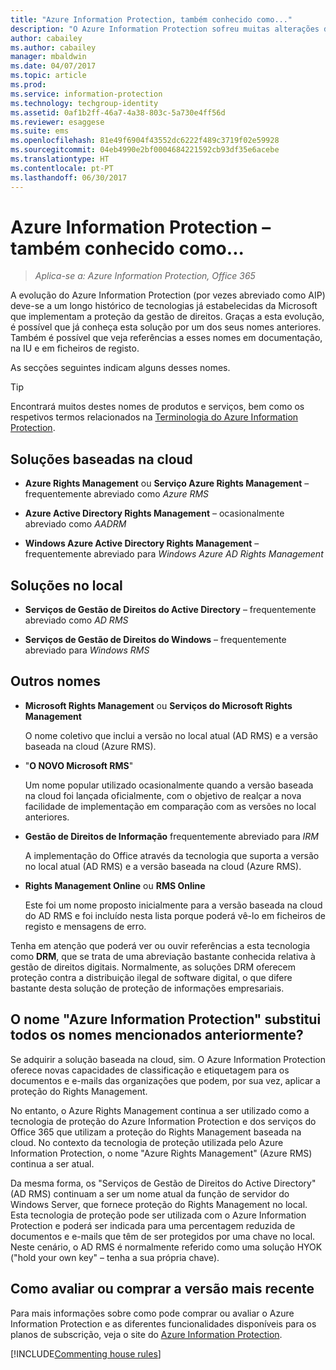 ```yaml
---
title: "Azure Information Protection, também conhecido como..."
description: "O Azure Information Protection sofreu muitas alterações de nome, pelo que pode conhecê-lo por um dos nomes anteriores."
author: cabailey
ms.author: cabailey
manager: mbaldwin
ms.date: 04/07/2017
ms.topic: article
ms.prod: 
ms.service: information-protection
ms.technology: techgroup-identity
ms.assetid: 0af1b2ff-46a7-4a38-803c-5a730e4ff56d
ms.reviewer: esaggese
ms.suite: ems
ms.openlocfilehash: 81e49f6904f43552dc6222f489c3719f02e59928
ms.sourcegitcommit: 04eb4990e2bf0004684221592cb93df35e6acebe
ms.translationtype: HT
ms.contentlocale: pt-PT
ms.lasthandoff: 06/30/2017
---
```

# <a name="azure-information-protection---also-known-as-"></a>Azure Information Protection – também conhecido como...

>*Aplica-se a: Azure Information Protection, Office 365*

A evolução do Azure Information Protection (por vezes abreviado como AIP) deve-se a um longo histórico de tecnologias já estabelecidas da Microsoft que implementam a proteção da gestão de direitos. Graças a esta evolução, é possível que já conheça esta solução por um dos seus nomes anteriores. Também é possível que veja referências a esses nomes em documentação, na IU e em ficheiros de registo. 

As secções seguintes indicam alguns desses nomes.

> [!TIP]
> Encontrará muitos destes nomes de produtos e serviços, bem como os respetivos termos relacionados na [Terminologia do Azure Information Protection](../get-started/terminology.md).

## <a name="cloud-based-solutions"></a>Soluções baseadas na cloud

- **Azure Rights Management** ou **Serviço Azure Rights Management** – frequentemente abreviado como *Azure RMS*

- **Azure Active Directory Rights Management** – ocasionalmente abreviado como *AADRM*

- **Windows Azure Active Directory Rights Management** – frequentemente abreviado para *Windows Azure AD Rights Management*

## <a name="on-premises-solutions"></a>Soluções no local

- **Serviços de Gestão de Direitos do Active Directory** – frequentemente abreviado como *AD RMS*

- **Serviços de Gestão de Direitos do Windows** – frequentemente abreviado para *Windows RMS*

## <a name="other-names"></a>Outros nomes

- **Microsoft Rights Management** ou **Serviços do Microsoft Rights Management**
    
    O nome coletivo que inclui a versão no local atual (AD RMS) e a versão baseada na cloud (Azure RMS).

- "**O NOVO Microsoft RMS**"
    
    Um nome popular utilizado ocasionalmente quando a versão baseada na cloud foi lançada oficialmente, com o objetivo de realçar a nova facilidade de implementação em comparação com as versões no local anteriores.

- **Gestão de Direitos de Informação** frequentemente abreviado para *IRM*
    
    A implementação do Office através da tecnologia que suporta a versão no local atual (AD RMS) e a versão baseada na cloud (Azure RMS). 

- **Rights Management Online** ou **RMS Online**
    
    Este foi um nome proposto inicialmente para a versão baseada na cloud do AD RMS e foi incluído nesta lista porque poderá vê-lo em ficheiros de registo e mensagens de erro.

Tenha em atenção que poderá ver ou ouvir referências a esta tecnologia como **DRM**, que se trata de uma abreviação bastante conhecida relativa à gestão de direitos digitais. Normalmente, as soluções DRM oferecem proteção contra a distribuição ilegal de software digital, o que difere bastante desta solução de proteção de informações empresariais. 

## <a name="does-azure-information-protection-now-replace-all-these-names"></a>O nome "Azure Information Protection" substitui todos os nomes mencionados anteriormente?

Se adquirir a solução baseada na cloud, sim. O Azure Information Protection oferece novas capacidades de classificação e etiquetagem para os documentos e e-mails das organizações que podem, por sua vez, aplicar a proteção do Rights Management. 

No entanto, o Azure Rights Management continua a ser utilizado como a tecnologia de proteção do Azure Information Protection e dos serviços do Office 365 que utilizam a proteção do Rights Management baseada na cloud. No contexto da tecnologia de proteção utilizada pelo Azure Information Protection, o nome "Azure Rights Management" (Azure RMS) continua a ser atual.

Da mesma forma, os "Serviços de Gestão de Direitos do Active Directory" (AD RMS) continuam a ser um nome atual da função de servidor do Windows Server, que fornece proteção do Rights Management no local. Esta tecnologia de proteção pode ser utilizada com o Azure Information Protection e poderá ser indicada para uma percentagem reduzida de documentos e e-mails que têm de ser protegidos por uma chave no local. Neste cenário, o AD RMS é normalmente referido como uma solução HYOK ("hold your own key" – tenha a sua própria chave).

## <a name="how-to-evaluate-or-purchase-the-latest-version"></a>Como avaliar ou comprar a versão mais recente

Para mais informações sobre como pode comprar ou avaliar o Azure Information Protection e as diferentes funcionalidades disponíveis para os planos de subscrição, veja o site do [Azure Information Protection](https://www.microsoft.com/cloud-platform/azure-information-protection).

[!INCLUDE[Commenting house rules](../includes/houserules.md)]